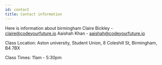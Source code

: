 ```yaml
---
id: contact
title: Contact information
---
```


Here is information about birmingham
Claire Bickley - claire@codeyourfuture.io
Aaishah Khan - aaishah@codeyourfuture.io

Class Location: Aston university, Student Union, 8 Coleshill St, Birmingham, B4 7BX

Class Times: 11am - 5:30pm 

